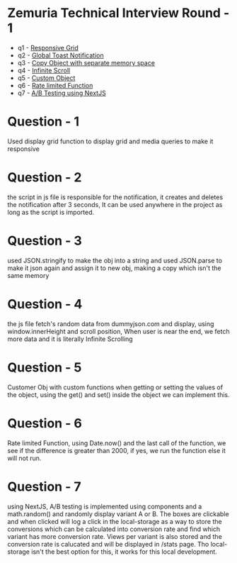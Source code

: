 # Zemuria Technical Interview Round - 1
- q1 - [Responsive Grid](./q1)
- q2 - [Global Toast Notification](./q2)
- q3 - [Copy Object with separate memory space](./q3)
- q4 - [Infinite Scroll](./q4)
- q5 - [Custom Object](./q5)
- q6 - [Rate limited Function](./q6)
- q7 - [A/B Testing using NextJS](./q7)

# Question - 1
Used display grid function to display grid and media queries to make it responsive

# Question - 2
the script in js file is responsible for the notification, it creates and deletes the notification after 3 seconds, It can be used anywhere in the project as long as the script is imported.

# Question - 3
used JSON.stringify to make the obj into a string and used JSON.parse to make it json again and assign it to new obj, making a copy which isn't the same memory

# Question - 4
the js file fetch's random data from dummyjson.com and display, using window.innerHeight and scroll position, When user is near the end, we fetch more data and it is literally Infinite Scrolling

# Question - 5
Customer Obj with custom functions when getting or setting the values of the object, using the get() and set() inside the object we can implement this.

# Question - 6
Rate limited Function, using Date.now() and the last call of the function, we see if the difference is greater than 2000, if yes, we run the function else it will not run.

# Question - 7
using NextJS, A/B testing is implemented using components and a math.random() and randomly display variant A or B. The boxes are clickable and when clicked will log a click in the local-storage as a way to store the conversions which can be calculated into conversion rate and find which variant has more conversion rate. Views per variant is also stored and the conversion rate is calucated and will be displayed in /stats page. Tho local-storage isn't the best option for this, it works for this local development.
